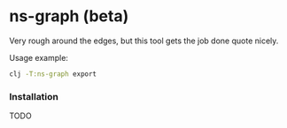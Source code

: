 # ns-graph (beta)

Very rough around the edges, but this tool gets the job done quote nicely.

Usage example: 

```sh
clj -T:ns-graph export
```

### Installation

TODO
